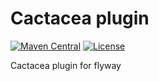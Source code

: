 # Cactacea plugin
[![Maven Central](https://maven-badges.herokuapp.com/maven-central/io.github.cactacea/plugin_2.12/badge.svg)](https://maven-badges.herokuapp.com/maven-central/io.github.cactacea/plugin_2.12)
[![License](https://img.shields.io/badge/License-Apache%202.0-blue.svg)](https://opensource.org/licenses/Apache-2.0)

Cactacea plugin for flyway

